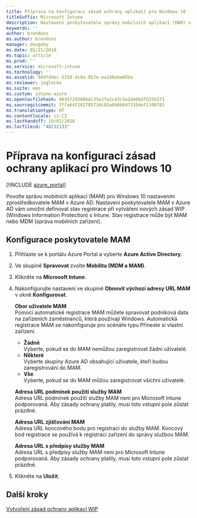 ```yaml
---
title: Příprava na konfiguraci zásad ochrany aplikací pro Windows 10
titleSuffix: Microsoft Intune
description: Nastavení poskytovatele správy mobilních aplikací (MAM) v Azure AD
keywords: ''
author: brenduns
ms.author: brenduns
manager: dougeby
ms.date: 02/21/2018
ms.topic: article
ms.prod: ''
ms.service: microsoft-intune
ms.technology: ''
ms.assetid: 949fddec-5318-4c9a-957e-ea260e6e05be
ms.reviewer: joglocke
ms.suite: ems
ms.custom: intune-azure
ms.openlocfilehash: 4034724380bdc35e2fe2c43c5e2de6bdfb35b371
ms.sourcegitcommit: fffa64f28278573dc83a846b647315def2108781
ms.translationtype: HT
ms.contentlocale: cs-CZ
ms.lasthandoff: 10/02/2018
ms.locfileid: "48232133"
---
```

# <a name="get-ready-to-configure-app-protection-policies-for-windows-10"></a>Příprava na konfiguraci zásad ochrany aplikací pro Windows 10 

[!INCLUDE [azure_portal](./includes/azure_portal.md)]

Povolte správu mobilních aplikací (MAM) pro Windows 10 nastavením zprostředkovatele MAM v Azure AD. Nastavení poskytovatele MAM v Azure AD vám umožní definovat stav registrace při vytváření nových zásad WIP (Windows Information Protection) s Intune. Stav registrace může být MAM nebo MDM (správa mobilních zařízení).

## <a name="to-configure-the-mam-provider"></a>Konfigurace poskytovatele MAM

1. Přihlaste se k portálu Azure Portal a vyberte **Azure Active Directory**.

2. Ve skupině **Spravovat** zvolte **Mobilita (MDM a MAM)**.

3. Klikněte na **Microsoft Intune**.

4. Nakonfigurujte nastavení ve skupině **Obnovit výchozí adresy URL MAM** v okně **Konfigurovat**.

   **Obor uživatele MAM**  
   Pomocí automatické registrace MAM můžete spravovat podniková data na zařízeních zaměstnanců, která používají Windows. Automatická registrace MAM se nakonfiguruje pro scénáře typu Přineste si vlastní zařízení.<ul><li>**Žádné**<br>Vyberte, pokud se do MAM nemůžou zaregistrovat žádní uživatelé.</li><li>**Některé**<br>Vyberte skupiny Azure AD obsahující uživatele, kteří budou zaregistrováni do MAM.</li><li>**Vše**<br>Vyberte, pokud se do MAM můžou zaregistrovat všichni uživatelé.</li></ul>

   **Adresa URL podmínek použití služby MAM**  
   Adresa URL podmínek použití služby MAM není pro Microsoft Intune podporovaná. Aby zásady ochrany platily, musí toto vstupní pole zůstat prázdné.

   **Adresa URL zjišťování MAM**  
   Adresa URL koncového bodu pro registraci do služby MAM. Koncový bod registrace se používá k registraci zařízení do správy službou MAM.

   **Adresa URL s předpisy služby MAM**  
   Adresa URL s předpisy služby MAM není pro Microsoft Intune podporovaná. Aby zásady ochrany platily, musí toto vstupní pole zůstat prázdné. 

5.  Klikněte na **Uložit**.

## <a name="next-steps"></a>Další kroky

[Vytvoření zásad ochrany aplikací WIP](windows-information-protection-policy-create.md)
